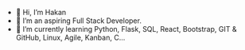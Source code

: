 - 👋 Hi, I’m Hakan
- 👀 I’m an aspiring Full Stack Developer.
- 🌱 I’m currently learning Python, Flask, SQL, React, Bootstrap, GIT & GitHub, Linux, Agile, Kanban, C...

<!---
hakanayata/hakanayata is a ✨ special ✨ repository because its `README.md` (this file) appears on your GitHub profile.
You can click the Preview link to take a look at your changes.
--->
